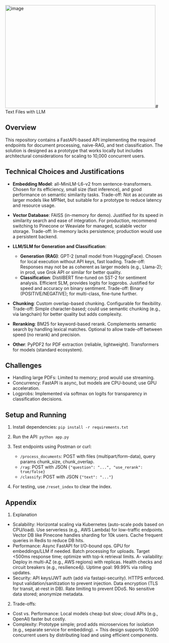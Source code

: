 <img width="476" height="327" alt="image" src="https://github.com/user-attachments/assets/fc18bdde-0f8e-465c-a8a0-eadf1fba1121" /># Text Files with LLM

## Overview
This repository contains a FastAPI-based API implementing the required endpoints for document processing, naive-RAG, and text classification. The solution is designed as a prototype that works locally but includes architectural considerations for scaling to 10,000 concurrent users.

## Technical Choices and Justifications

- **Embedding Model**: all-MiniLM-L6-v2 from sentence-transformers. Chosen for its efficiency, small size (fast inference), and good performance on semantic similarity tasks. Trade-off: Not as accurate as larger models like MPNet, but suitable for a prototype to reduce latency and resource usage.

- **Vector Database**: FAISS (in-memory for demo). Justified for its speed in similarity search and ease of integration. For production, recommend switching to Pinecone or Weaviate for managed, scalable vector storage. Trade-off: In-memory lacks persistence; production would use a persistent backend.

- **LLM/SLM for Generation and Classification**:
  - **Generation (RAG)**: GPT-2 (small model from HuggingFace). Chosen for local execution without API keys, fast loading. Trade-off: Responses may not be as coherent as larger models (e.g., Llama-2); in prod, use Grok API or similar for better quality.
  - **Classification**: DistilBERT fine-tuned on SST-2 for sentiment analysis. Efficient SLM, provides logits for logprobs. Justified for speed and accuracy on binary sentiment. Trade-off: Binary (POSITIVE/NEGATIVE); for multi-class, fine-tune further.

- **Chunking**: Custom overlap-based chunking. Configurable for flexibility. Trade-off: Simple character-based; could use semantic chunking (e.g., via langchain) for better quality but adds complexity.

- **Reranking**: BM25 for keyword-based rerank. Complements semantic search by handling lexical matches. Optional to allow trade-off between speed (no rerank) and precision.

- **Other**: PyPDF2 for PDF extraction (reliable, lightweight). Transformers for models (standard ecosystem).

## Challenges

- Handling large PDFs: Limited to memory; prod would use streaming.
- Concurrency: FastAPI is async, but models are CPU-bound; use GPU acceleration.
- Logprobs: Implemented via softmax on logits for transparency in classification decisions.

## Setup and Running

1. Install dependencies: `pip install -r requirements.txt`

2. Run the API: `python app.py`

3. Test endpoints using Postman or curl:
   - `/process_documents`: POST with files (multipart/form-data), query params chunk_size, chunk_overlap.
   - `/rag`: POST with JSON `{"question": "...", "use_rerank": true/false}`
   - `/classify`: POST with JSON `{"text": "..."}`

4. For testing, use `/reset_index` to clear the index.

## Appendix
1. Explanation
- Scalability: Horizontal scaling via Kubernetes (auto-scale pods based on CPU/load). Use serverless (e.g., AWS Lambda) for low-traffic endpoints. Vector DB like Pinecone handles sharding for 10k users. Cache frequent queries in Redis to reduce DB hits.
- Performance: Async FastAPI for I/O-bound ops. GPU for embeddings/LLM if needed. Batch processing for uploads. Target <500ms response time; optimize with top-k retrieval limits.
A- vailability: Deploy in multi-AZ (e.g., AWS regions) with replicas. Health checks and circuit breakers (e.g., resilience4j). Uptime goal: 99.99% via rolling updates.
- Security: API keys/JWT auth (add via fastapi-security). HTTPS enforced. Input validation/sanitization to prevent injection. Data encryption (TLS for transit, at-rest in DB). Rate limiting to prevent DDoS. No sensitive data stored; anonymize metadata. 

2. Trade-offs:
- Cost vs. Performance: Local models cheap but slow; cloud APIs (e.g., OpenAI) faster but costly.
- Complexity: Prototype simple; prod adds microservices for isolation (e.g., separate service for embedding).
= This design supports 10,000 concurrent users by distributing load and using efficient components.
